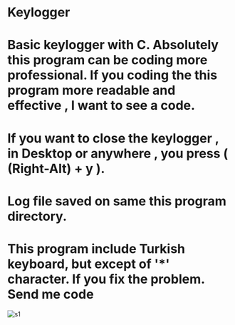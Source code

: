 # Keylogger

# Basic keylogger with C. Absolutely this program can be coding more professional. If you coding the this program more readable and effective , I want to see a code. 

# If you want to close the keylogger , in Desktop or anywhere , you press ( (Right-Alt) + y ).

# Log file saved on same this program directory.

# This program include Turkish keyboard, but  except of '*' character. If you fix the problem. Send me code

![s1](https://user-images.githubusercontent.com/62218588/114048393-32831d00-9893-11eb-9814-f347d26f447b.PNG)
